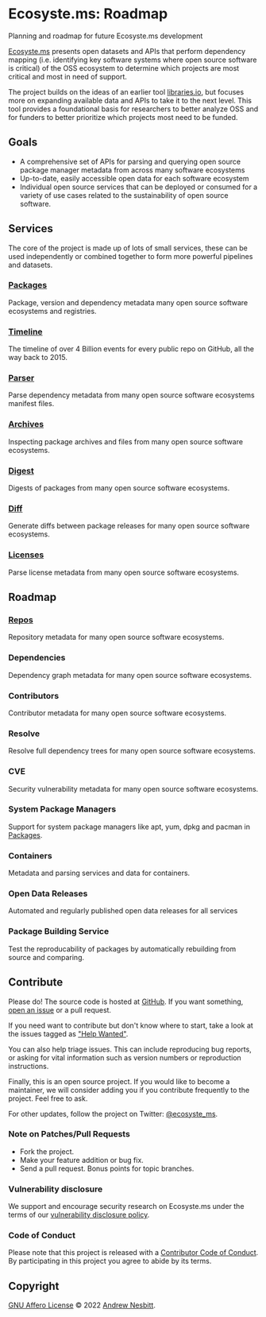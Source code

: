 # Ecosyste.ms: Roadmap
Planning and roadmap for future Ecosyste.ms development

[Ecosyste.ms](http://Ecosyste.ms) presents open datasets and APIs that perform dependency mapping (i.e. identifying key software systems where open source software is critical) of the OSS ecosystem to determine which projects are most critical and most in need of support. 

The project builds on the ideas of an earlier tool [libraries.io](http://libraries.io/), but focuses more on expanding available data and APIs to take it to the next level. This tool provides a foundational basis for researchers to better analyze OSS and for funders to better prioritize which projects most need to be funded.

## Goals

- A comprehensive set of APIs for parsing and querying open source package manager metadata from across many software ecosystems
- Up-to-date, easily accessible open data for each software ecosystem
- Individual open source services that can be deployed or consumed for a variety of use cases related to the sustainability of open source software.

## Services

The core of the project is made up of lots of small services, these can be used independently 
or combined together to form more powerful pipelines and datasets.

### [Packages](https://github.com/ecosyste-ms/packages)

Package, version and dependency metadata many open source software ecosystems and registries.

### [Timeline](https://github.com/ecosyste-ms/timeline)

The timeline of over 4 Billion events for every public repo on GitHub, all the way back to 2015.

### [Parser](https://github.com/ecosyste-ms/parser)

Parse dependency metadata from many open source software ecosystems manifest files.

### [Archives](https://github.com/ecosyste-ms/archives)

Inspecting package archives and files from many open source software ecosystems.

### [Digest](https://github.com/ecosyste-ms/digest)

Digests of packages from many open source software ecosystems.

### [Diff](https://github.com/ecosyste-ms/diff)

Generate diffs between package releases for many open source software ecosystems.

### [Licenses](https://github.com/ecosyste-ms/licenses)

Parse license metadata from many open source software ecosystems.

## Roadmap

### [Repos](https://github.com/ecosyste-ms/repos)

Repository metadata for many open source software ecosystems.

### Dependencies

Dependency graph metadata for many open source software ecosystems.

### Contributors

Contributor metadata for many open source software ecosystems.

### Resolve 

Resolve full dependency trees for many open source software ecosystems.

### CVE

Security vulnerability metadata for many open source software ecosystems.

### System Package Managers

Support for system package managers like apt, yum, dpkg and pacman in [Packages](https://github.com/ecosyste-ms/packages).

### Containers

Metadata and parsing services and data for containers.

### Open Data Releases

Automated and regularly published open data releases for all services

### Package Building Service

Test the reproducability of packages by automatically rebuilding from source and comparing.

## Contribute

Please do! The source code is hosted at [GitHub](https://github.com/ecosyste-ms/roadmap). If you want something, [open an issue](https://github.com/ecosyste-ms/paroadmapckages/issues/new) or a pull request.

If you need want to contribute but don't know where to start, take a look at the issues tagged as ["Help Wanted"](https://github.com/ecosyste-ms/roadmap/issues?q=is%3Aopen+is%3Aissue+label%3A%22help+wanted%22).

You can also help triage issues. This can include reproducing bug reports, or asking for vital information such as version numbers or reproduction instructions. 

Finally, this is an open source project. If you would like to become a maintainer, we will consider adding you if you contribute frequently to the project. Feel free to ask.

For other updates, follow the project on Twitter: [@ecosyste_ms](https://twitter.com/ecosyste_ms).

### Note on Patches/Pull Requests

 * Fork the project.
 * Make your feature addition or bug fix.
 * Send a pull request. Bonus points for topic branches.

### Vulnerability disclosure

We support and encourage security research on Ecosyste.ms under the terms of our [vulnerability disclosure policy](https://github.com/ecosyste-ms/roadmap/security/policy).

### Code of Conduct

Please note that this project is released with a [Contributor Code of Conduct](https://github.com/ecosyste-ms/.github/blob/main/CODE_OF_CONDUCT.md). By participating in this project you agree to abide by its terms.

## Copyright

[GNU Affero License](LICENSE) © 2022 [Andrew Nesbitt](https://github.com/andrew).

